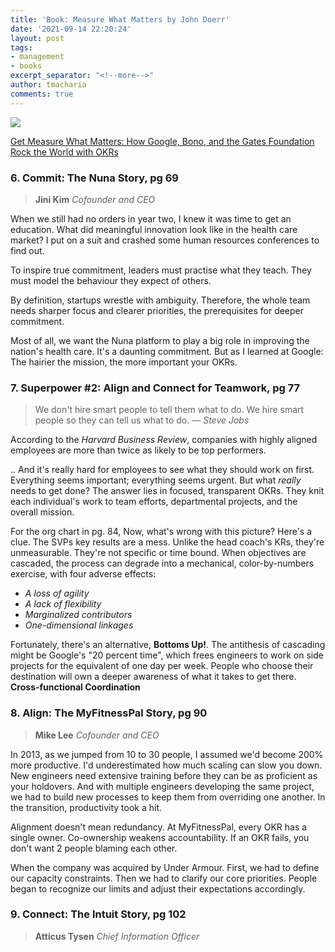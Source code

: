 ```yaml
---
title: 'Book: Measure What Matters by John Doerr'
date: '2021-09-14 22:20:24'
layout: post
tags:
- management
- books
excerpt_separator: "<!--more-->"
author: tmacharia
comments: true
---
```


<!--![Book Cover](https://images.ctfassets.net/mu244eycyvsr/1kls3GHltwV7IqMN60Nj1K/e46bdc9f822bc4dfe5d67ef76b619b77/The_Book-2.png?h=300&q=75&fm=jpg&fl=progressive)-->

<a target="_blank"  href="https://www.amazon.com/gp/product/0525536221/ref=as_li_tl?ie=UTF8&camp=1789&creative=9325&creativeASIN=0525536221&linkCode=am2&tag=txmacharia-20&linkId=53413634e8ff74934d423608c64aa932"><img border="0" src="//ws-na.amazon-adsystem.com/widgets/q?_encoding=UTF8&MarketPlace=US&ASIN=0525536221&ServiceVersion=20070822&ID=AsinImage&WS=1&Format=_SL250_&tag=txmacharia-20" ></a>

<a target="_blank" href="https://www.amazon.com/gp/product/0525536221/ref=as_li_tl?ie=UTF8&camp=1789&creative=9325&creativeASIN=0525536221&linkCode=as2&tag=txmacharia-20&linkId=0b2fdf487f637406ab00cab3bcfa90a1">Get Measure What Matters: How Google, Bono, and the Gates Foundation Rock the World with OKRs</a>
<!--more-->
### 6. Commit: The Nuna Story, pg 69
> **Jini Kim** *Cofounder and CEO*

When we still had no orders in year two, I knew it was time to get an education. What did meaningful innovation look like in the health care market? I put on a suit and crashed some human resources conferences to find out.

To inspire true commitment, leaders must practise what they teach. They must model the behaviour they expect of others.

By definition, startups wrestle with ambiguity. Therefore, the whole team needs sharper focus and clearer priorities, the prerequisites for deeper commitment.

Most of all, we want the Nuna platform to play a big role in improving the nation's health care. It's a daunting commitment. But as I learned at Google: The hairier the mission, the more important your OKRs.

### 7. Superpower #2: Align and Connect for Teamwork, pg 77
> We don't hire smart people to tell them what to do. We hire smart people so they can tell us what to do.
> &mdash; <cite>Steve Jobs</cite>

According to the *Harvard Business Review*, companies with highly aligned employees are more than twice as likely to be top performers.

.. And it's really hard for employees to see what they should work on first. Everything seems important; everything seems urgent. But what *really* needs to get done? The answer lies in focused, transparent OKRs. They knit each individual's work to team efforts, departmental projects, and the overall mission.

For the org chart in pg. 84, Now, what's wrong with this picture? Here's a clue. The SVPs key results are a mess. Unlike the head coach's KRs, they're unmeasurable. They're not specific or time bound.
When objectives are cascaded, the process can degrade into a mechanical, color-by-numbers exercise, with four adverse effects:
* *A loss of agility*
* *A lack of flexibility*
* *Marginalized contributors*
* *One-dimensional linkages*

Fortunately, there's an alternative, **Bottoms Up!**. The antithesis of cascading might be Google's "20 percent time", which frees engineers to work on side projects for the equivalent of one day per week.
People who choose their destination will own a deeper awareness of what it takes to get there.
**Cross-functional Coordination**

### 8. Align: The MyFitnessPal Story, pg 90
> **Mike Lee** *Cofounder and CEO*

In 2013, as we jumped from 10 to 30 people, I assumed we'd become 200% more productive.  I'd underestimated how much scaling can slow you down. New engineers need extensive training before they can be as proficient as your holdovers. And with multiple engineers developing the same project, we had to build new processes to keep them from overriding one another. In the transition, productivity took a hit.

Alignment doesn't mean redundancy. At MyFitnessPal, every OKR has a single owner. Co-ownership weakens accountability. If an OKR fails, you don't want 2 people blaming each other.

When the company was acquired by Under Armour. First, we had to define our capacity constraints. Then we had to clarify our core priorities.  People began to recognize our limits and adjust their expectations accordingly. 

### 9. Connect: The Intuit Story, pg 102
> **Atticus Tysen** *Chief Information Officer*

<!--
> I'd recommend John's book for anyone interested in becoming a better manager
> &mdash; <cite>Bill Gates</cite>
-->
